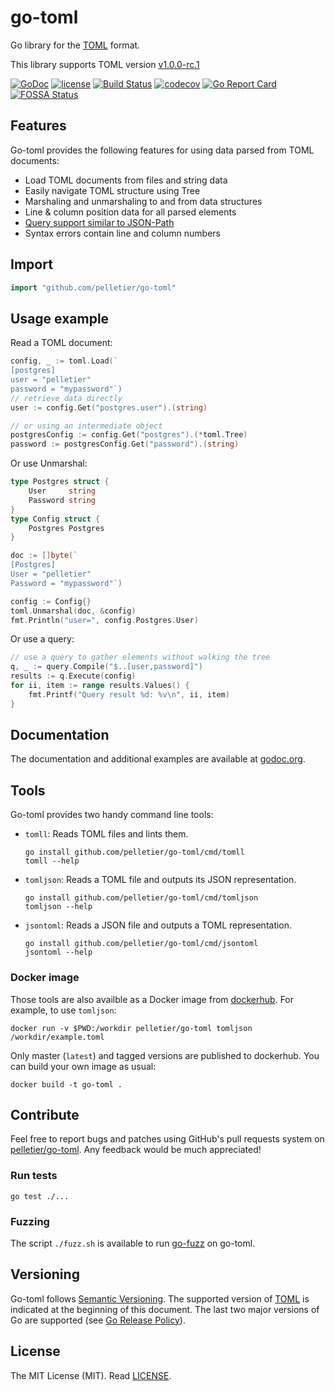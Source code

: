 # go-toml

Go library for the [TOML](https://github.com/mojombo/toml) format.

This library supports TOML version
[v1.0.0-rc.1](https://github.com/toml-lang/toml/blob/master/versions/en/toml-v1.0.0-rc.1.md)

[![GoDoc](https://godoc.org/github.com/pelletier/go-toml?status.svg)](http://godoc.org/github.com/pelletier/go-toml)
[![license](https://img.shields.io/github/license/pelletier/go-toml.svg)](https://github.com/pelletier/go-toml/blob/master/LICENSE)
[![Build Status](https://dev.azure.com/pelletierthomas/go-toml-ci/_apis/build/status/pelletier.go-toml?branchName=master)](https://dev.azure.com/pelletierthomas/go-toml-ci/_build/latest?definitionId=1&branchName=master)
[![codecov](https://codecov.io/gh/pelletier/go-toml/branch/master/graph/badge.svg)](https://codecov.io/gh/pelletier/go-toml)
[![Go Report Card](https://goreportcard.com/badge/github.com/pelletier/go-toml)](https://goreportcard.com/report/github.com/pelletier/go-toml)
[![FOSSA Status](https://app.fossa.io/api/projects/git%2Bgithub.com%2Fpelletier%2Fgo-toml.svg?type=shield)](https://app.fossa.io/projects/git%2Bgithub.com%2Fpelletier%2Fgo-toml?ref=badge_shield)

## Features

Go-toml provides the following features for using data parsed from TOML documents:

* Load TOML documents from files and string data
* Easily navigate TOML structure using Tree
* Marshaling and unmarshaling to and from data structures
* Line & column position data for all parsed elements
* [Query support similar to JSON-Path](query/)
* Syntax errors contain line and column numbers

## Import

```go
import "github.com/pelletier/go-toml"
```

## Usage example

Read a TOML document:

```go
config, _ := toml.Load(`
[postgres]
user = "pelletier"
password = "mypassword"`)
// retrieve data directly
user := config.Get("postgres.user").(string)

// or using an intermediate object
postgresConfig := config.Get("postgres").(*toml.Tree)
password := postgresConfig.Get("password").(string)
```

Or use Unmarshal:

```go
type Postgres struct {
    User     string
    Password string
}
type Config struct {
    Postgres Postgres
}

doc := []byte(`
[Postgres]
User = "pelletier"
Password = "mypassword"`)

config := Config{}
toml.Unmarshal(doc, &config)
fmt.Println("user=", config.Postgres.User)
```

Or use a query:

```go
// use a query to gather elements without walking the tree
q, _ := query.Compile("$..[user,password]")
results := q.Execute(config)
for ii, item := range results.Values() {
    fmt.Printf("Query result %d: %v\n", ii, item)
}
```

## Documentation

The documentation and additional examples are available at
[godoc.org](http://godoc.org/github.com/pelletier/go-toml).

## Tools

Go-toml provides two handy command line tools:

* `tomll`: Reads TOML files and lints them.

    ```
    go install github.com/pelletier/go-toml/cmd/tomll
    tomll --help
    ```
* `tomljson`: Reads a TOML file and outputs its JSON representation.

    ```
    go install github.com/pelletier/go-toml/cmd/tomljson
    tomljson --help
    ```

 * `jsontoml`: Reads a JSON file and outputs a TOML representation.

    ```
    go install github.com/pelletier/go-toml/cmd/jsontoml
    jsontoml --help
    ```

### Docker image

Those tools are also availble as a Docker image from
[dockerhub](https://hub.docker.com/r/pelletier/go-toml). For example, to
use `tomljson`:

```
docker run -v $PWD:/workdir pelletier/go-toml tomljson /workdir/example.toml
```

Only master (`latest`) and tagged versions are published to dockerhub. You
can build your own image as usual:

```
docker build -t go-toml .
```

## Contribute

Feel free to report bugs and patches using GitHub's pull requests system on
[pelletier/go-toml](https://github.com/pelletier/go-toml). Any feedback would be
much appreciated!

### Run tests

`go test ./...`

### Fuzzing

The script `./fuzz.sh` is available to
run [go-fuzz](https://github.com/dvyukov/go-fuzz) on go-toml.

## Versioning

Go-toml follows [Semantic Versioning](http://semver.org/). The supported version
of [TOML](https://github.com/toml-lang/toml) is indicated at the beginning of
this document. The last two major versions of Go are supported
(see [Go Release Policy](https://golang.org/doc/devel/release.html#policy)).

## License

The MIT License (MIT). Read [LICENSE](LICENSE).
